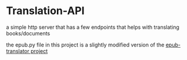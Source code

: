 # Translation-API

a simple http server that has a few endpoints that helps with translating books/documents

the epub.py file in this project is a slightly modified version of the [epub-translator project](https://github.com/quantrancse/epub-translator)